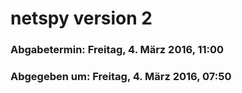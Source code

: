 # netspy version 2

<h3>Abgabetermin: Freitag, 4. März 2016, 11:00</h3>
<h3> Abgegeben um: Freitag, 4. März 2016, 07:50</h3>
